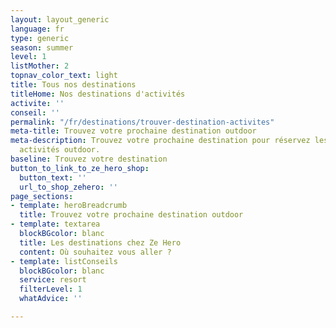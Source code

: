 ```yaml
---
layout: layout_generic
language: fr
type: generic
season: summer
level: 1
listMother: 2
topnav_color_text: light
title: Tous nos destinations
titleHome: Nos destinations d'activités
activite: ''
conseil: ''
permalink: "/fr/destinations/trouver-destination-activites"
meta-title: Trouvez votre prochaine destination outdoor
meta-description: Trouvez votre prochaine destination pour réservez les meilleurs
  activités outdoor.
baseline: Trouvez votre destination
button_to_link_to_ze_hero_shop:
  button_text: ''
  url_to_shop_zehero: ''
page_sections:
- template: heroBreadcrumb
  title: Trouvez votre prochaine destination outdoor
- template: textarea
  blockBGcolor: blanc
  title: Les destinations chez Ze Hero
  content: Où souhaitez vous aller ?
- template: listConseils
  blockBGcolor: blanc
  service: resort
  filterLevel: 1
  whatAdvice: ''

---
```

